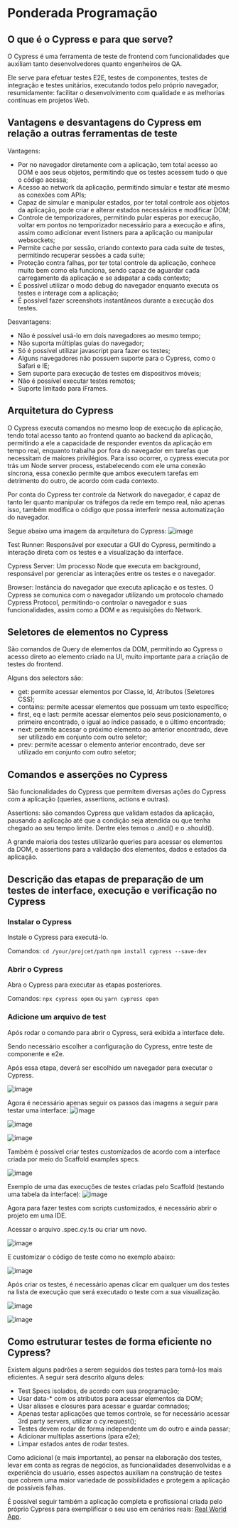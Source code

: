 # Ponderada Programação

## O que é o Cypress e para que serve?
O Cypress é uma ferramenta de teste de frontend com funcionalidades que auxiliam tanto desenvolvedores quanto engenheiros de QA.

Ele serve para efetuar testes E2E, testes de componentes, testes de integração e testes unitários, executando todos pelo próprio navegador, resumidamente: facilitar o desenvolvimento com qualidade e as melhorias contínuas em projetos Web.

## Vantagens e desvantagens do Cypress em relação a outras ferramentas de teste

Vantagens:
- Por no navegador diretamente com a aplicação, tem total acesso ao DOM e aos seus objetos, permitindo que os testes acessem tudo o que o código acessa;
-  Acesso ao network da aplicação, permitindo simular e testar até mesmo as conexões com APIs;
-  Capaz de simular e manipular estados, por ter total controle aos objetos da aplicação, pode criar e alterar estados necessários e modificar DOM;
-  Controle de temporizadores, permitindo pular esperas por execução, voltar em pontos no temporizador necessário para a execução e afins, assim como adicionar event listners para a aplicação ou manipular websockets;
-  Permite cache por sessão, criando contexto para cada suite de testes, permitindo recuperar sessões a cada suite;
-  Proteção contra falhas, por ter total controle da aplicação, conhece muito bem como ela funciona, sendo capaz de aguardar cada carregamento da aplicação e se adapatar a cada contexto;
-  É possível utilizar o modo debug do navegador enquanto executa os testes e interage com a aplicação;
-  É possível fazer screenshots instantâneos durante a execução dos testes.

Desvantagens:
- Não é possível usá-lo em dois navegadores ao mesmo tempo;
- Não suporta múltiplas guias do navegador;
- Só é possível utilizar javascript para fazer os testes;
- Alguns navegadores não possuem suporte para o Cypress, como o Safari e IE;
- Sem suporte para execução de testes em dispositivos móveis;
- Não é possível executar testes remotos;
- Suporte limitado para iFrames.

## Arquitetura do Cypress

O Cypress executa comandos no mesmo loop de execução da aplicação, tendo total acesso tanto ao frontend quanto ao backend da aplicação, permitindo a ele a capacidade de responder eventos da aplicação em tempo real, enquanto trabalha por fora do navegador em tarefas que necessitam de maiores privilégios. Para isso ocorrer, o cypress executa por trás um Node server process, estabelecendo com ele uma conexão síncrona, essa conexão permite que ambos executem tarefas em detrimento do outro, de acordo com cada contexto. 

Por conta do Cypress ter controle da Network do navegador, é capaz de tanto ler quanto manipular os tráfegos da rede em tempo real, não apenas isso, também modifica o código que possa interferir nessa automatização do navegador.

Segue abaixo uma imagem da arquitetura do Cypress:
![image](https://github.com/FelipeSaadi/Ponderada-08-03/assets/54749257/98463469-3159-4321-aa66-7a5af4d1dbff)

Test Runner: Responsável por executar a GUI do Cypress, permitindo a interação direta com os testes e a visualização da interface.

Cypress Server: Um processo Node que executa em background, responsável por gerenciar as interações entre os testes e o navegador.

Browser: Instância do navegador que executa aplicação e os testes. O Cypress se comunica com o navegador utilizando um protocolo chamado Cypress Protocol, permitindo-o controlar o navegador e suas funcionalidades, assim como a DOM e as requisições do Network. 

## Seletores de elementos no Cypress

São comandos de Query de elementos da DOM, permitindo ao Cypress o acesso direto ao elemento criado na UI, muito importante para a criação de testes do frontend.

Alguns dos selectors são:
- get: permite acessar elementos por Classe, Id, Atributos (Seletores CSS);
- contains: permite acessar elementos que possuam um texto específico;
- first, eq e last: permite acessar elementos pelo seus posicionamento, o primeiro encontrado, o igual ao índice passado, e o último encontrado;
- next: permite acessar o próximo elemento ao anterior encontrado, deve ser utilizado em conjunto com outro seletor;
- prev: permite acessar o elemento anterior encontrado, deve ser utilizado em conjunto com outro seletor;

## Comandos e asserções no Cypress

São funcionalidades do Cypress que permitem diversas ações do Cypress com a aplicação (queries, assertions, actions e outras).

Assertions: são comandos Cypress que validam estados da aplicação, pausando a aplicação até que a condição seja atendida ou que tenha chegado ao seu tempo limite. Dentre eles temos o .and() e o .should().

A grande maioria dos testes utilizarão queries para acessar os elementos da DOM, e assertions para a validação dos elementos, dados e estados da aplicação. 

## Descrição das etapas de preparação de um testes de interface, execução e verificação no Cypress

### Instalar o Cypress

Instale o Cypress para executá-lo.

Comandos:
``cd /your/projcet/path``
``npm install cypress --save-dev``

### Abrir o Cypress

Abra o Cypress para executar as etapas posteriores.

Comandos:
``npx cypress open``
ou
``yarn cypress open``

### Adicione um arquivo de test

Após rodar o comando para abrir o Cypress, será exibida a interface dele.

Sendo necessário escolher a configuração do Cypress, entre teste de componente e e2e.

Após essa etapa, deverá ser escolhido um navegador para executar o Cypress.

![image](https://github.com/FelipeSaadi/Ponderada-08-03/assets/54749257/e511f908-278a-4387-b17a-7b67683595ba)

Agora é necessário apenas seguir os passos das imagens a seguir para testar uma interface:
![image](https://github.com/FelipeSaadi/Ponderada-08-03/assets/54749257/40d27208-1aab-4083-ba84-b76d6b6820dc)

![image](https://github.com/FelipeSaadi/Ponderada-08-03/assets/54749257/33bb6b10-b843-4aee-8740-a170025ccf45)

![image](https://github.com/FelipeSaadi/Ponderada-08-03/assets/54749257/13c1338e-8e5e-4cee-add9-14892b6d0f57)

Também é possível criar testes customizados de acordo com a interface criada por meio do Scaffold examples specs.

![image](https://github.com/FelipeSaadi/Ponderada-08-03/assets/54749257/f0abb870-59bc-4c0d-a77d-610b78d3727a)

Exemplo de uma das execuções de testes criadas pelo Scaffold (testando uma tabela da interface):
![image](https://github.com/FelipeSaadi/Ponderada-08-03/assets/54749257/6bd8723f-8fed-4a7c-b670-dd7e10576896)

Agora para fazer testes com scripts customizados, é necessário abrir o projeto em uma IDE.

Acessar o arquivo .spec.cy.ts ou criar um novo.

![image](https://github.com/FelipeSaadi/Ponderada-08-03/assets/54749257/c83f1e3b-275f-4b5b-9227-a5c8abca21dc)

E customizar o código de teste como no exemplo abaixo:

![image](https://github.com/FelipeSaadi/Ponderada-08-03/assets/54749257/2a031c81-c72d-4138-a7e6-f1662a1ac316)

Após criar os testes, é necessário apenas clicar em qualquer um dos testes na lista de execução que será executado o teste com a sua visualização.

![image](https://github.com/FelipeSaadi/Ponderada-08-03/assets/54749257/f46dbfb0-989e-4626-88bc-91c3cf134f9e)

![image](https://github.com/FelipeSaadi/Ponderada-08-03/assets/54749257/0bb393fe-52da-4791-8e59-a3b64013110e)

## Como estruturar testes de forma eficiente no Cypress?

Existem alguns padrões a serem seguidos dos testes para torná-los mais eficientes. A seguir será descrito alguns deles:

- Test Specs isolados, de acordo com sua programação;
- Usar data-* com os atributos para acessar elementos da DOM;
- Usar aliases e closures para acessar e guardar comnados;
- Apenas testar aplicações que temos controle, se for necessário acessar 3rd party servers, utilizar o cy.request();
- Testes devem rodar de forma independente um do outro e ainda passar;
- Adicionar multiplas assertions (para e2e);
- Limpar estados antes de rodar testes.

Como adicional (e mais importante), ao pensar na elaboração dos testes, levar em conta as regras de negócios, as funcionalidades desenvolvidas e a experiência do usuário, esses aspectos auxiliam na construção de testes que cobrem uma maior variedade de possibilidades e protegem a aplicação de possíveis falhas.

É possível seguir também a aplicação completa e profissional criada pelo próprio Cypress para exemplificar o seu uso em cenários reais: [Real World App](https://github.com/cypress-io/cypress-realworld-app).
